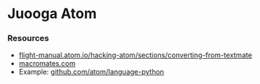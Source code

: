 # Juooga Atom

### Resources

- [flight-manual.atom.io/hacking-atom/sections/converting-from-textmate](https://flight-manual.atom.io/hacking-atom/sections/converting-from-textmate/)
- [macromates.com](http://macromates.com/)
- Example: [github.com/atom/language-python](https://github.com/atom/language-python)
